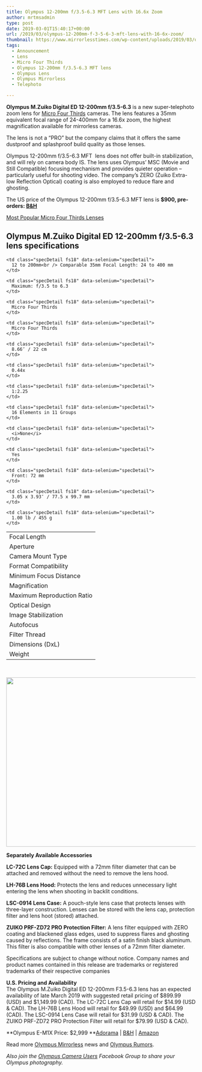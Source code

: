 ```yaml
---
title: Olympus 12-200mm f/3.5-6.3 MFT Lens with 16.6x Zoom
author: mrtmsadmin
type: post
date: 2019-03-01T15:40:17+00:00
url: /2019/03/olympus-12-200mm-f-3-5-6-3-mft-lens-with-16-6x-zoom/
thumbnail: https://www.mirrorlesstimes.com/wp-content/uploads/2019/03/olympus-12-200mm-f-3-5-6-3-mft-lens-officially-announced.jpg
tags:
  - Announcement
  - Lens
  - Micro Four Thirds
  - Olympus 12-200mm f/3.5-6.3 MFT lens
  - Olympus Lens
  - Olympus Mirrorless
  - Telephoto

---
```

**Olympus M.Zuiko Digital ED 12-200mm f/3.5-6.3** is a new super-telephoto zoom lens for <a href="https://www.mirrorlesstimes.com/tag/micro-four-thirds/" target="_blank" rel="noopener">Micro Four Thirds</a> cameras. The lens features a 35mm equivalent focal range of 24-400mm for a 16.6x zoom, the highest magnification available for mirrorless cameras.

The lens is not a “PRO” but the company claims that it offers the same dustproof and splashproof build quality as those lenses.

Olympus 12-200mm f/3.5-6.3 MFT  lens does not offer built-in stabilization, and will rely on camera body IS. The lens uses Olympus’ MSC (Movie and Still Compatible) focusing mechanism and provides quieter operation – particularly useful for shooting video. The company’s ZERO (Zuiko Extra-low Reflection Optical) coating is also employed to reduce flare and ghosting.

The US price of the Olympus 12-200mm f/3.5-6.3 MFT lens is **$900, pre-orders: <a href="https://www.bhphotovideo.com/c/product/1459075-REG/olympus_v316030bu000_m_zuiko_digital_ed_12_200mm.html/BI/20175/KBID/14249/" target="_blank" rel="noopener">B&H</a>**

<a class="btn btn-primary btn-lg btn-block btn-danger" title="Most Popular Micro Four Thirds Lenses" role="button" href="https://www.dailycameranews.com/2017/02/popular-micro-four-thirds-lenses/" target="“_blank”">Most Popular Micro Four Thirds Lenses</a><!--more-->

## Olympus M.Zuiko Digital ED 12-200mm f/3.5-6.3 lens specifications

<table  class=" table table-hover" >
  <tr>
    <td class="specTopic fs18" data-selenium="specTopic">
      Focal Length
    </td>
    
    <td class="specDetail fs18" data-selenium="specDetail">
      12 to 200mm<br /> Comparable 35mm Focal Length: 24 to 400 mm
    </td>
  </tr>
  
  <tr>
    <td class="specTopic fs18" data-selenium="specTopic">
      Aperture
    </td>
    
    <td class="specDetail fs18" data-selenium="specDetail">
      Maximum: f/3.5 to 6.3
    </td>
  </tr>
  
  <tr>
    <td class="specTopic fs18" data-selenium="specTopic">
      Camera Mount Type
    </td>
    
    <td class="specDetail fs18" data-selenium="specDetail">
      Micro Four Thirds
    </td>
  </tr>
  
  <tr>
    <td class="specTopic fs18" data-selenium="specTopic">
      Format Compatibility
    </td>
    
    <td class="specDetail fs18" data-selenium="specDetail">
      Micro Four Thirds
    </td>
  </tr>
  
  <tr>
    <td class="specTopic fs18" data-selenium="specTopic">
      Minimum Focus Distance
    </td>
    
    <td class="specDetail fs18" data-selenium="specDetail">
      8.66″ / 22 cm
    </td>
  </tr>
  
  <tr>
    <td class="specTopic fs18" data-selenium="specTopic">
      Magnification
    </td>
    
    <td class="specDetail fs18" data-selenium="specDetail">
      0.44x
    </td>
  </tr>
  
  <tr>
    <td class="specTopic fs18" data-selenium="specTopic">
      Maximum Reproduction Ratio
    </td>
    
    <td class="specDetail fs18" data-selenium="specDetail">
      1:2.25
    </td>
  </tr>
  
  <tr>
    <td class="specTopic fs18" data-selenium="specTopic">
      Optical Design
    </td>
    
    <td class="specDetail fs18" data-selenium="specDetail">
      16 Elements in 11 Groups
    </td>
  </tr>
  
  <tr>
    <td class="specTopic fs18" data-selenium="specTopic">
      Image Stabilization
    </td>
    
    <td class="specDetail fs18" data-selenium="specDetail">
      <i>None</i>
    </td>
  </tr>
  
  <tr>
    <td class="specTopic fs18" data-selenium="specTopic">
      Autofocus
    </td>
    
    <td class="specDetail fs18" data-selenium="specDetail">
      Yes
    </td>
  </tr>
  
  <tr>
    <td class="specTopic fs18" data-selenium="specTopic">
      Filter Thread
    </td>
    
    <td class="specDetail fs18" data-selenium="specDetail">
      Front: 72 mm
    </td>
  </tr>
  
  <tr>
    <td class="specTopic fs18" data-selenium="specTopic">
      Dimensions (DxL)
    </td>
    
    <td class="specDetail fs18" data-selenium="specDetail">
      3.05 x 3.93″ / 77.5 x 99.7 mm
    </td>
  </tr>
  
  <tr>
    <td class="specTopic fs18" data-selenium="specTopic">
      Weight
    </td>
    
    <td class="specDetail fs18" data-selenium="specDetail">
      1.00 lb / 455 g
    </td>
  </tr>
</table>

&nbsp;

[<img class="aligncenter size-full wp-image-3494" src="https://i1.wp.com/www.mirrorlesstimes.com/wp-content/uploads/2019/03/olympus-12-200mm-f-3-5-6-3-mft-lens-zoom.jpg?resize=600%2C450&#038;ssl=1" alt="" width="600" height="450" srcset="https://i1.wp.com/www.mirrorlesstimes.com/wp-content/uploads/2019/03/olympus-12-200mm-f-3-5-6-3-mft-lens-zoom.jpg?w=900&ssl=1 900w, https://i1.wp.com/www.mirrorlesstimes.com/wp-content/uploads/2019/03/olympus-12-200mm-f-3-5-6-3-mft-lens-zoom.jpg?resize=400%2C300&ssl=1 400w, https://i1.wp.com/www.mirrorlesstimes.com/wp-content/uploads/2019/03/olympus-12-200mm-f-3-5-6-3-mft-lens-zoom.jpg?resize=768%2C576&ssl=1 768w" sizes="(max-width: 600px) 100vw, 600px" data-recalc-dims="1" />][1]

**Separately Available Accessories**

**LC-72C Lens Cap:** Equipped with a 72mm filter diameter that can be attached and removed without the need to remove the lens hood.

**LH-76B Lens Hood:** Protects the lens and reduces unnecessary light entering the lens when shooting in backlit conditions.

**LSC-0914 Lens Case:** A pouch-style lens case that protects lenses with three-layer construction. Lenses can be stored with the lens cap, protection filter and lens hoot (stored) attached.

**ZUIKO PRF-ZD72 PRO Protection Filter:** A lens filter equipped with ZERO coating and blackened glass edges, used to suppress flares and ghosting caused by reflections. The frame consists of a satin finish black aluminum. This filter is also compatible with other lenses of a 72mm filter diameter.

Specifications are subject to change without notice. Company names and product names contained in this release are trademarks or registered trademarks of their respective companies

**U.S. Pricing and Availability**  
The Olympus M.Zuiko Digital ED 12-200mm F3.5-6.3 lens has an expected availability of late March 2019 with suggested retail pricing of $899.99 (USD) and $1,149.99 (CAD). The LC-72C Lens Cap will retail for $14.99 (USD & CAD). The LH-76B Lens Hood will retail for $49.99 (USD) and $64.99 (CAD). The LSC-0914 Lens Case will retail for $31.99 (USD & CAD). The ZUIKO PRF-ZD72 PRO Protection Filter will retail for $79.99 (USD & CAD).

**Olympus E-M1X Price: $2,999 **<a href="https://www.adorama.com/iomem1x.html?kbid=68292" target="_blank" rel="noopener">Adorama</a> | <a href="https://www.bhphotovideo.com/c/product/1450952-REG/olympus_v201080bu000_om_d_e_m1x_mirrorless_micro.html/BI/20175/KBID/14249/" target="_blank" rel="noopener">B&H</a> | <a href="https://www.amazon.com/Olympus-E-M1X-OM-D/dp/B07MKPNS7D/?tag=daicamnew-20" target="_blank" rel="noopener" data-amzn-asin="B07MKPNS7D">Amazon</a>

Read more [Olympus Mirrorless][2] news and <a href="https://www.dailycameranews.com/tag/olympus-rumors/" target="_blank" rel="noopener">Olympus Rumors</a>.

_Also join the <a class="ext-link" title="" href="https://www.facebook.com/groups/858035244291979/" target="_blank" rel="external nofollow noopener">Olympus Camera Users</a> Facebook Group to share your Olympus photography._

 [1]: https://i1.wp.com/www.mirrorlesstimes.com/wp-content/uploads/2019/03/olympus-12-200mm-f-3-5-6-3-mft-lens-zoom.jpg?ssl=1
 [2]: https://www.mirrorlesstimes.com/tag/olympus-mirrorless/